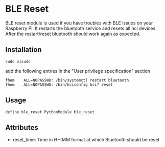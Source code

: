 
# BLE Reset
BLE reset module is used if you have troubles with BLE issues on your Raspberry Pi. It restarts the bluetooth service and resets all hci devices. After the restart/reset bluetooth should work again as expected.

## Installation
```
sudo visudo
```
add the following entries in the "User privilege specification" section
```
fhem    ALL=NOPASSWD: /bin/systemctl restart bluetooth
fhem    ALL=NOPASSWD: /bin/hciconfig hci? reset
```

## Usage
```
define ble_reset PythonModule ble_reset
```

## Attributes
 - reset_time: Time in HH:MM format at which Bluetooth should be reset